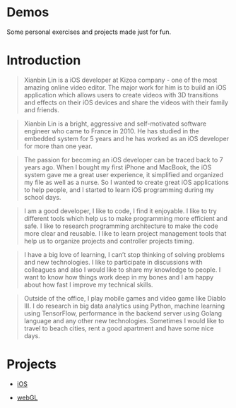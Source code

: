 # Demos

Some personal exercises and projects made just for fun.

# Introduction
> Xianbin Lin is a iOS developer at Kizoa company - one of the most amazing online video editor. The major work for him is to build an iOS application which allows users to create videos with 3D transitions and effects on their iOS devices and share the videos with their family and friends.

> Xianbin Lin is a bright, aggressive and self-motivated software engineer who came to France in 2010. He has studied in the embedded system for 5 years and he has worked as an iOS developer for more than one year.

> The passion for becoming an iOS developer can be traced back to 7 years ago. When I bought my first iPhone and MacBook, the iOS system gave me a great user experience, it simplified and organized my file as well as a nurse. So I wanted to create great iOS applications to help people, and I started to learn iOS programming during my school days.

> I am a good developer, I like to code, I find it enjoyable. I like to try different tools which help us to make programming more efficient and safe. I like to research programming architecture to make the code more clear and reusable. I like to learn project management tools that help us to organize projects and controller projects timing.

> I have a big love of learning, I can’t stop thinking of solving problems and new technologies. I like to participate in discussions with colleagues and also I would like to share my knowledge to people. I want to know how things work deep in my bones and I am happy about how fast I improve my technical skills.

> Outside of the office, I play mobile games and video game like Diablo III. I do research in big data analytics using Python, machine learning using TensorFlow, performance in the backend server using Golang language and any other new technologies. Sometimes I would like to travel to beach cities, rent a good apartment and have some nice days.

# Projects

- [iOS](https://github.com/xianbinlin/Demos/tree/master/iOS)

- [webGL](https://github.com/xianbinlin/Demos/tree/master/webGL)
